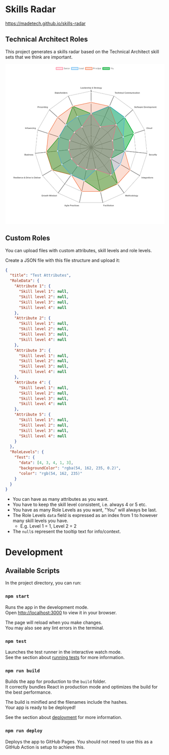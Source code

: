 # Skills Radar

<https://madetech.github.io/skills-radar>

## Technical Architect Roles

This project generates a skills radar based on the Technical Architect skill
sets that we think are important.

![Example of the Skills Radar](docs/imgs/skills_radar.png)

## Custom Roles

You can upload files with custom attributes, skill levels and role levels.

Create a JSON file with this file structure and upload it:

```JSON
{
  "title": "Test Attributes",
  "RoleData": {
    "Attribute 1": {
      "Skill level 1": null,
      "Skill level 2": null,
      "Skill level 3": null,
      "Skill level 4": null
    },
    "Attribute 2": {
      "Skill level 1": null,
      "Skill level 2": null,
      "Skill level 3": null,
      "Skill level 4": null
    },
    "Attribute 3": {
      "Skill level 1": null,
      "Skill level 2": null,
      "Skill level 3": null,
      "Skill level 4": null
    },
    "Attribute 4": {
      "Skill level 1": null,
      "Skill level 2": null,
      "Skill level 3": null,
      "Skill level 4": null
    },
    "Attribute 5": {
      "Skill level 1": null,
      "Skill level 2": null,
      "Skill level 3": null,
      "Skill level 4": null
    }
  },
  "RoleLevels": {
    "Test": {
      "data": [4, 3, 4, 1, 3],
      "backgroundColor": "rgba(54, 162, 235, 0.2)",
      "color": "rgb(54, 162, 235)"
    }
  }
}
```

- You can have as many attributes as you want.
- You have to keep the skill level consistent, i.e. always 4 or 5 etc.
- You have as many Role Levels as you want, "You" will always be last.
- The Role Levels `data` field is expressed as an index from 1 to however many skill levels you have.
  - E.g. Level 1 = 1, Level 2 = 2
- The `null`s represent the tooltip text for info/context.

# Development

## Available Scripts

In the project directory, you can run:

### `npm start`

Runs the app in the development mode.\
Open [http://localhost:3000](http://localhost:3000) to view it in your browser.

The page will reload when you make changes.\
You may also see any lint errors in the terminal.

### `npm test`

Launches the test runner in the interactive watch mode.\
See the section about [running tests](https://facebook.github.io/create-react-app/docs/running-tests) for more information.

### `npm run build`

Builds the app for production to the `build` folder.\
It correctly bundles React in production mode and optimizes the build for the best performance.

The build is minified and the filenames include the hashes.\
Your app is ready to be deployed!

See the section about [deployment](https://facebook.github.io/create-react-app/docs/deployment) for more information.

### `npm run deploy`

Deploys the app to GitHub Pages. You should not need to use this as a GitHub Action is setup to achieve this.
